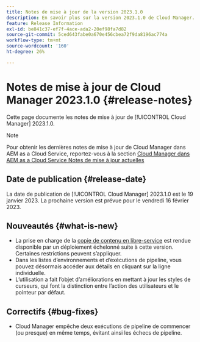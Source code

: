 ```yaml
---
title: Notes de mise à jour de la version 2023.1.0
description: En savoir plus sur la version 2023.1.0 de Cloud Manager.
feature: Release Information
exl-id: be841c37-ef7f-4ace-ada2-20ef98fa7d82
source-git-commit: 5ced643fabe0a670e456cbea72f9da8196ac774a
workflow-type: tm+mt
source-wordcount: '160'
ht-degree: 26%

---
```


# Notes de mise à jour de Cloud Manager 2023.1.0 {#release-notes}

Cette page documente les notes de mise à jour de [!UICONTROL Cloud Manager] 2023.1.0.

>[!NOTE]
>
>Pour obtenir les dernières notes de mise à jour de Cloud Manager dans AEM as a Cloud Service, reportez-vous à la section [Cloud Manager dans AEM as a Cloud Service Notes de mise à jour actuelles](https://experienceleague.adobe.com/en/docs/experience-manager-cloud-service/content/release-notes/cloud-manager/current)

## Date de publication {#release-date}

La date de publication de [!UICONTROL Cloud Manager] 2023.1.0 est le 19 janvier 2023. La prochaine version est prévue pour le vendredi 16 février 2023.

## Nouveautés {#what-is-new}

* La prise en charge de la [copie de contenu en libre-service](/help/using/content-copy.md) est rendue disponible par un déploiement échelonné suite à cette version. Certaines restrictions peuvent s’appliquer.
* Dans les listes d’environnements et d’exécutions de pipeline, vous pouvez désormais accéder aux détails en cliquant sur la ligne individuelle.
* L’utilisation a fait l’objet d’améliorations en mettant à jour les styles de curseurs, qui font la distinction entre l’action des utilisateurs et le pointeur par défaut.

## Correctifs {#bug-fixes}

* Cloud Manager empêche deux exécutions de pipeline de commencer (ou presque) en même temps, évitant ainsi les échecs de pipeline.
